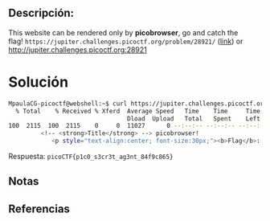 ## Descripción:
This website can be rendered only by **picobrowser**, go and catch the flag! `https://jupiter.challenges.picoctf.org/problem/28921/` ([link](https://jupiter.challenges.picoctf.org/problem/28921/)) or http://jupiter.challenges.picoctf.org:28921

# Solución
```bash
MpaulaCG-picoctf@webshell:~$ curl https://jupiter.challenges.picoctf.org/problem/28921/flag -H "User-Agent:picobrowser" | grep pico  
  % Total    % Received % Xferd  Average Speed   Time    Time     Time  Current
                                 Dload  Upload   Total   Spent    Left  Speed
100  2115  100  2115    0     0  11027      0 --:--:-- --:--:-- --:--:-- 11073
         <!-- <strong>Title</strong> --> picobrowser!
            <p style="text-align:center; font-size:30px;"><b>Flag</b>: <code>picoCTF{p1c0_s3cr3t_ag3nt_84f9c865}</code></p>
```
Respuesta: `picoCTF{p1c0_s3cr3t_ag3nt_84f9c865}`

## Notas

## Referencias
 